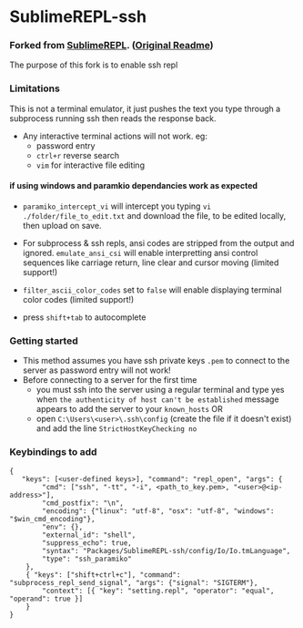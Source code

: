 SublimeREPL-ssh
=====================================

### Forked from [SublimeREPL](https://github.com/wuub/SublimeREPL). ([Original Readme](./README_original.md))

The purpose of this fork is to enable ssh repl


### Limitations

This is not a terminal emulator, it just pushes the text you type through a subprocess running ssh then reads the response back.

* Any interactive terminal actions will not work. eg:
    * password entry
    * `ctrl+r` reverse search
    * `vim` for interactive file editing

#### if using windows and paramkio dependancies work as expected

* `paramiko_intercept_vi` will intercept you typing `vi ./folder/file_to_edit.txt` and download the file, to be edited locally, then upload on save.

* For subprocess & ssh repls, ansi codes are stripped from the output and ignored. `emulate_ansi_csi` will enable interpretting ansi control sequences like
carriage return, line clear and cursor moving (limited support!)

* `filter_ascii_color_codes` set to `false` will enable displaying terminal color codes (limited support!)

* press `shift+tab` to autocomplete



### Getting started

* This method assumes you have ssh private keys `.pem` to connect to the server as password entry will not work!
* Before connecting to a server for the first time
    * you must ssh into the server using a regular terminal and type yes when `the authenticity of host can't be established` message appears to add the server to your `known_hosts` OR
    * open `C:\Users\<user>\.ssh\config` (create the file if it doesn't exist) and add the line `StrictHostKeyChecking no`


### Keybindings to add

```
{
   "keys": [<user-defined keys>], "command": "repl_open", "args": {
        "cmd": ["ssh", "-tt", "-i", <path_to_key.pem>, "<user>@<ip-address>"],
        "cmd_postfix": "\n",
        "encoding": {"linux": "utf-8", "osx": "utf-8", "windows": "$win_cmd_encoding"},
        "env": {}, 
        "external_id": "shell",
        "suppress_echo": true,
        "syntax": "Packages/SublimeREPL-ssh/config/Io/Io.tmLanguage",
        "type": "ssh_paramiko"
    },
    { "keys": ["shift+ctrl+c"], "command": "subprocess_repl_send_signal", "args": {"signal": "SIGTERM"},
        "context": [{ "key": "setting.repl", "operator": "equal", "operand": true }]
    }
}
```
